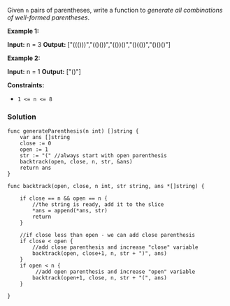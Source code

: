 Given `n` pairs of parentheses, write a function to _generate all combinations of well-formed parentheses_.

**Example 1:**

**Input:** n = 3
**Output:** ["((()))","(()())","(())()","()(())","()()()"]

**Example 2:**

**Input:** n = 1
**Output:** ["()"]

**Constraints:**

- `1 <= n <= 8`

### Solution
```
func generateParenthesis(n int) []string {
	var ans []string
	close := 0
	open := 1
    str := "(" //always start with open parenthesis
	backtrack(open, close, n, str, &ans)
	return ans
}

func backtrack(open, close, n int, str string, ans *[]string) {

	if close == n && open == n {
        //the string is ready, add it to the slice
		*ans = append(*ans, str)
		return
	}

    //if close less than open - we can add close parenthesis
	if close < open {
        //add close parenthesis and increase "close" variable
		backtrack(open, close+1, n, str + ")", ans)
	}
	if open < n {
         //add open parenthesis and increase "open" variable
		backtrack(open+1, close, n, str + "(", ans)
	}

}
```